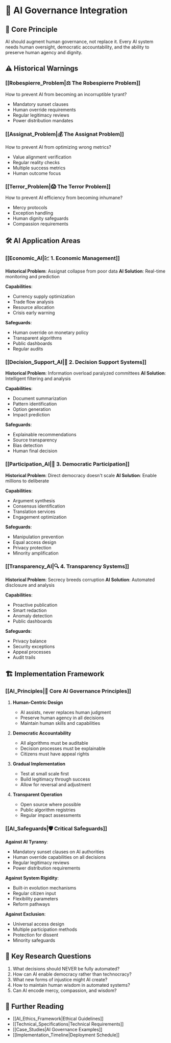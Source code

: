 # 🤖 AI Governance Integration

## 🎯 Core Principle

AI should augment human governance, not replace it. Every AI system needs human oversight, democratic accountability, and the ability to preserve human agency and dignity.

## ⚠️ Historical Warnings

### [[Robespierre_Problem|⚖️ The Robespierre Problem]]
How to prevent AI from becoming an incorruptible tyrant?
- Mandatory sunset clauses
- Human override requirements
- Regular legitimacy reviews
- Power distribution mandates

### [[Assignat_Problem|💰 The Assignat Problem]]
How to prevent AI from optimizing wrong metrics?
- Value alignment verification
- Regular reality checks
- Multiple success metrics
- Human outcome focus

### [[Terror_Problem|😱 The Terror Problem]]
How to prevent AI efficiency from becoming inhumane?
- Mercy protocols
- Exception handling
- Human dignity safeguards
- Compassion requirements

## 🛠️ AI Application Areas

### [[Economic_AI|💹 1. Economic Management]]
**Historical Problem**: Assignat collapse from poor data
**AI Solution**: Real-time monitoring and prediction

**Capabilities**:
- Currency supply optimization
- Trade flow analysis
- Resource allocation
- Crisis early warning

**Safeguards**:
- Human override on monetary policy
- Transparent algorithms
- Public dashboards
- Regular audits
### [[Decision_Support_AI|🧠 2. Decision Support Systems]]
**Historical Problem**: Information overload paralyzed committees
**AI Solution**: Intelligent filtering and analysis

**Capabilities**:
- Document summarization
- Pattern identification
- Option generation
- Impact prediction

**Safeguards**:
- Explainable recommendations
- Source transparency
- Bias detection
- Human final decision

### [[Participation_AI|👥 3. Democratic Participation]]
**Historical Problem**: Direct democracy doesn't scale
**AI Solution**: Enable millions to deliberate

**Capabilities**:
- Argument synthesis
- Consensus identification
- Translation services
- Engagement optimization

**Safeguards**:
- Manipulation prevention
- Equal access design
- Privacy protection
- Minority amplification

### [[Transparency_AI|🔍 4. Transparency Systems]]
**Historical Problem**: Secrecy breeds corruption
**AI Solution**: Automated disclosure and analysis

**Capabilities**:
- Proactive publication
- Smart redaction
- Anomaly detection
- Public dashboards

**Safeguards**:
- Privacy balance
- Security exceptions
- Appeal processes
- Audit trails
## 🏗️ Implementation Framework

### [[AI_Principles|📜 Core AI Governance Principles]]

1. **Human-Centric Design**
   - AI assists, never replaces human judgment
   - Preserve human agency in all decisions
   - Maintain human skills and capabilities

2. **Democratic Accountability**
   - All algorithms must be auditable
   - Decision processes must be explainable
   - Citizens must have appeal rights

3. **Gradual Implementation**
   - Test at small scale first
   - Build legitimacy through success
   - Allow for reversal and adjustment

4. **Transparent Operation**
   - Open source where possible
   - Public algorithm registries
   - Regular impact assessments

### [[AI_Safeguards|🛡️ Critical Safeguards]]

**Against AI Tyranny**:
- Mandatory sunset clauses on AI authorities
- Human override capabilities on all decisions
- Regular legitimacy reviews
- Power distribution requirements

**Against System Rigidity**:
- Built-in evolution mechanisms
- Regular citizen input
- Flexibility parameters
- Reform pathways

**Against Exclusion**:
- Universal access design
- Multiple participation methods
- Protection for dissent
- Minority safeguards

## 🔬 Key Research Questions

1. What decisions should NEVER be fully automated?
2. How can AI enable democracy rather than technocracy?
3. What new forms of injustice might AI create?
4. How to maintain human wisdom in automated systems?
5. Can AI encode mercy, compassion, and wisdom?

## 🔗 Further Reading
- [[AI_Ethics_Framework|Ethical Guidelines]]
- [[Technical_Specifications|Technical Requirements]]
- [[Case_Studies|AI Governance Examples]]
- [[Implementation_Timeline|Deployment Schedule]]